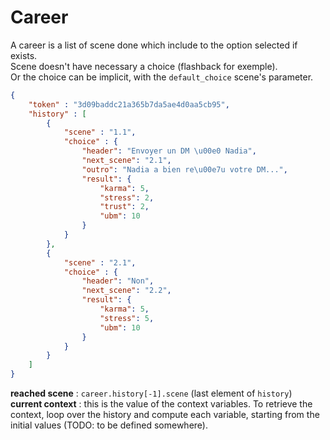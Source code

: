 Career
======

A career is a list of scene done which include to the option selected if exists.  
Scene doesn't have necessary a choice (flashback for exemple).  
Or the choice can be implicit, with the `default_choice` scene's parameter.

```json
{
	"token" : "3d09baddc21a365b7da5ae4d0aa5cb95",
	"history" : [
		{
			"scene" : "1.1",
			"choice" : {
				"header": "Envoyer un DM \u00e0 Nadia",
				"next_scene": "2.1",
				"outro": "Nadia a bien re\u00e7u votre DM...",
				"result": {
					"karma": 5,
					"stress": 2,
					"trust": 2,
					"ubm": 10
				}
			}
		},
		{
			"scene" : "2.1",
			"choice" : {
				"header": "Non",
				"next_scene": "2.2",
				"result": {
					"karma": 5,
					"stress": 5,
					"ubm": 10
				}
			}
		}
	]
}
```

__reached scene__   : `career.history[-1].scene` (last element of `history`)
__current context__ : this is the value of the context variables. To retrieve the context, loop over the history and compute each variable, starting from the initial values (TODO: to be defined somewhere).

